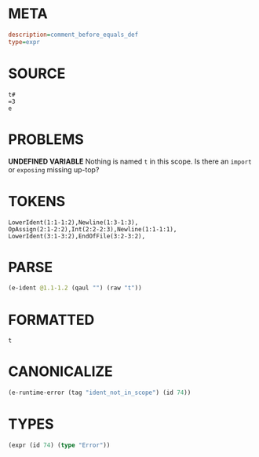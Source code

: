 # META
~~~ini
description=comment_before_equals_def
type=expr
~~~
# SOURCE
~~~roc
t#
=3
e
~~~
# PROBLEMS
**UNDEFINED VARIABLE**
Nothing is named `t` in this scope.
Is there an `import` or `exposing` missing up-top?

# TOKENS
~~~zig
LowerIdent(1:1-1:2),Newline(1:3-1:3),
OpAssign(2:1-2:2),Int(2:2-2:3),Newline(1:1-1:1),
LowerIdent(3:1-3:2),EndOfFile(3:2-3:2),
~~~
# PARSE
~~~clojure
(e-ident @1.1-1.2 (qaul "") (raw "t"))
~~~
# FORMATTED
~~~roc
t
~~~
# CANONICALIZE
~~~clojure
(e-runtime-error (tag "ident_not_in_scope") (id 74))
~~~
# TYPES
~~~clojure
(expr (id 74) (type "Error"))
~~~
